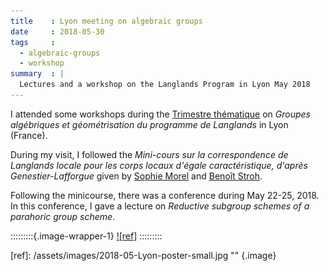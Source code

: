 ```yaml
---
title    : Lyon meeting on algebraic groups
date     : 2018-05-30
tags     :
  - algebraic-groups
  - workshop
summary  : |
  Lectures and a workshop on the Langlands Program in Lyon May 2018
---
```


I attended some workshops during the [Trimestre thématique] on
*Groupes algébriques et géométrisation du programme de Langlands* in
Lyon (France).

During my visit, I followed the *Mini-cours sur la correspondence de
Langlands locale pour les corps locaux d'égale caractéristique,
d'après Genestier-Lafforgue* given by [Sophie Morel] and [Benoît
Stroh].

Following the minicourse, there was a conference during May
22-25, 2018.  In this conference, I gave a lecture on *Reductive
subgroup schemes of a parahoric group scheme*.

[Trimestre thématique]: https://geolang.sciencesconf.org/
[Sophie Morel]: http://perso.ens-lyon.fr/sophie.morel/
[Benoît Stroh]: https://webusers.imj-prg.fr/~benoit.stroh/

:::::::::{.image-wrapper-1}
[![ref]](/assets/images/2018-05-Lyon-poster-small.jpg)
:::::::::

[ref]: /assets/images/2018-05-Lyon-poster-small.jpg "" {.image}






